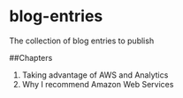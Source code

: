 # blog-entries
The collection of blog entries to publish

##Chapters

1. Taking advantage of AWS and Analytics
1. Why I recommend Amazon Web Services
